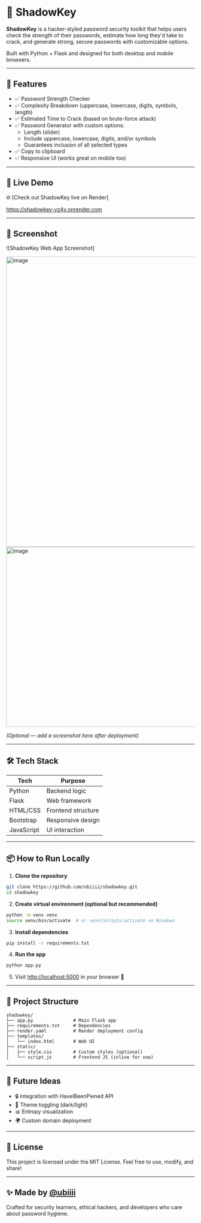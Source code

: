 
# 🔐 ShadowKey

**ShadowKey** is a hacker-styled password security toolkit that helps users check the strength of their passwords, estimate how long they'd take to crack, and generate strong, secure passwords with customizable options.

Built with Python + Flask and designed for both desktop and mobile browsers.

---

## 🚀 Features

- ✅ Password Strength Checker  
- ✅ Complexity Breakdown (uppercase, lowercase, digits, symbols, length)  
- ✅ Estimated Time to Crack (based on brute-force attack)  
- ✅ Password Generator with custom options:
  - Length (slider)
  - Include uppercase, lowercase, digits, and/or symbols
  - Guarantees inclusion of all selected types
- ✅ Copy to clipboard
- ✅ Responsive UI (works great on mobile too)

---

## 🧪 Live Demo

🌐 [Check out ShadowKey live on Render]

https://shadowkey-yz4y.onrender.com

---

## 📸 Screenshot

![ShadowKey Web App Screenshot]

<img width="1450" height="774" alt="image" src="https://github.com/user-attachments/assets/1105dcee-4711-4e32-804a-ccb1586ab02f" />

<img width="1399" height="480" alt="image" src="https://github.com/user-attachments/assets/2b8acd2a-6da8-46ee-86ac-7a35ae17f10f" />

*(Optional — add a screenshot here after deployment)*

---

## 🛠️ Tech Stack

| Tech       | Purpose              |
|------------|----------------------|
| Python     | Backend logic        |
| Flask      | Web framework        |
| HTML/CSS   | Frontend structure   |
| Bootstrap  | Responsive design    |
| JavaScript | UI interaction       |

---

## 📦 How to Run Locally

1. **Clone the repository**  
```bash
git clone https://github.com/ubiiii/shadowkey.git
cd shadowkey
```

2. **Create virtual environment (optional but recommended)**  
```bash
python -m venv venv
source venv/bin/activate  # or venv\Scripts\activate on Windows
```

3. **Install dependencies**  
```bash
pip install -r requirements.txt
```

4. **Run the app**  
```bash
python app.py
```

5. Visit [http://localhost:5000](http://localhost:5000) in your browser 🎉

---

## 📂 Project Structure

```
shadowkey/
├── app.py               # Main Flask app
├── requirements.txt     # Dependencies
├── render.yaml          # Render deployment config
├── templates/
│   └── index.html       # Web UI
├── static/
│   ├── style.css        # Custom styles (optional)
│   └── script.js        # Frontend JS (inline for now)
```

---

## 🧠 Future Ideas

- 🔒 Integration with HaveIBeenPwned API
- 🎨 Theme toggling (dark/light)
- 📊 Entropy visualization
- 🌍 Custom domain deployment

---

## 📜 License

This project is licensed under the MIT License. Feel free to use, modify, and share!

---

## ✨ Made by [@ubiiii](https://github.com/ubiiii)

Crafted for security learners, ethical hackers, and developers who care about password hygiene.
